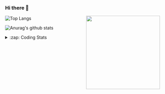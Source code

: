 ### Hi there 👋

<!--
**tao8687/tao8687** is a ✨ _special_ ✨ repository because its `README.md` (this file) appears on your GitHub profile.

Here are some ideas to get you started:

- 🔭 I’m currently working on ...
- 🌱 I’m currently learning ...
- 👯 I’m looking to collaborate on ...
- 🤔 I’m looking for help with ...
- 💬 Ask me about ...
- 📫 How to reach me: ...
- 😄 Pronouns: ...
- ⚡ Fun fact: ...
-->

<img align='right' src="https://media.giphy.com/media/M9gbBd9nbDrOTu1Mqx/giphy.gif" width="240">

  
![Top Langs](https://github-readme-stats.vercel.app/api/top-langs/?username=tao8687&layout=compact&title_color=23238E&text_color=A67D3D)

![Anurag's github stats](https://github-readme-stats.vercel.app/api?username=tao8687&show_icons=true&&text_color=A67D3D&title_color=23238E&show_icons=false&count_private=true&hide=stars)

<details>
  <summary>:zap: Coding Stats</summary>
  <br>
    
<!--START_SECTION:waka-->

```txt
From: 28 November 2024 - To: 05 December 2024

C++                   8 hrs 28 mins   ██████████░░░░░░░░░░░░░░░   39.64 %
YAML                  5 hrs 12 mins   ██████░░░░░░░░░░░░░░░░░░░   24.35 %
C                     1 hr 46 mins    ██░░░░░░░░░░░░░░░░░░░░░░░   08.31 %
Other                 1 hr 31 mins    █▓░░░░░░░░░░░░░░░░░░░░░░░   07.16 %
reStructuredText      1 hr 27 mins    █▓░░░░░░░░░░░░░░░░░░░░░░░   06.81 %
```

<!--END_SECTION:waka-->
</details>
